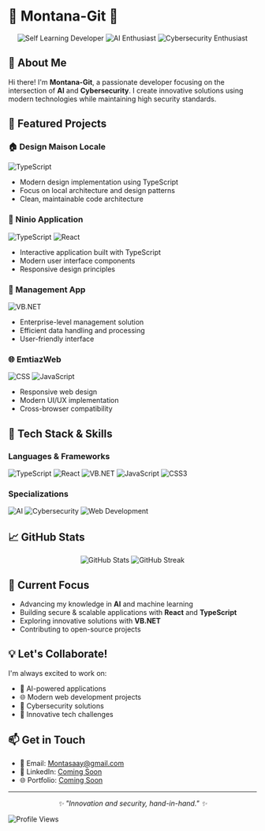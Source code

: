 # 🌟 Montana-Git 🌟  

<div align="center">
  <img src="https://img.shields.io/badge/-Full%20Stack%20Developer-blueviolet?style=for-the-badge" alt="Self Learning Developer"/>
  <img src="https://img.shields.io/badge/-AI%20Enthusiast-FF6F61?style=for-the-badge" alt="AI Enthusiast"/>
  <img src="https://img.shields.io/badge/-Cybersecurity-00897B?style=for-the-badge" alt="Cybersecurity Enthusiast"/>
</div>

## 👋 About Me
Hi there! I'm **Montana-Git**, a passionate developer focusing on the intersection of **AI** and **Cybersecurity**. I create innovative solutions using modern technologies while maintaining high security standards.

## 🎯 Featured Projects

### 🏠 Design Maison Locale
![TypeScript](https://img.shields.io/badge/-TypeScript-007ACC?logo=typescript&logoColor=white&style=flat-square)
- Modern design implementation using TypeScript
- Focus on local architecture and design patterns
- Clean, maintainable code architecture

### 📱 Ninio Application
![TypeScript](https://img.shields.io/badge/-TypeScript-007ACC?logo=typescript&logoColor=white&style=flat-square)
![React](https://img.shields.io/badge/-React-61DAFB?logo=react&logoColor=black&style=flat-square)
- Interactive application built with TypeScript
- Modern user interface components
- Responsive design principles

### 💼 Management App
![VB.NET](https://img.shields.io/badge/-VB.NET-512BD4?logo=.net&logoColor=white&style=flat-square)
- Enterprise-level management solution
- Efficient data handling and processing
- User-friendly interface

### 🌐 EmtiazWeb
![CSS](https://img.shields.io/badge/-CSS-1572B6?logo=css3&logoColor=white&style=flat-square)
![JavaScript](https://img.shields.io/badge/-JavaScript-F7DF1E?logo=javascript&logoColor=black&style=flat-square)
- Responsive web design
- Modern UI/UX implementation
- Cross-browser compatibility

## 🔧 Tech Stack & Skills  
### Languages & Frameworks
![TypeScript](https://img.shields.io/badge/-TypeScript-007ACC?logo=typescript&logoColor=white&style=for-the-badge)
![React](https://img.shields.io/badge/-React-61DAFB?logo=react&logoColor=black&style=for-the-badge)
![VB.NET](https://img.shields.io/badge/-VB.NET-512BD4?logo=.net&logoColor=white&style=for-the-badge)
![JavaScript](https://img.shields.io/badge/-JavaScript-F7DF1E?logo=javascript&logoColor=black&style=for-the-badge)
![CSS3](https://img.shields.io/badge/-CSS3-1572B6?logo=css3&logoColor=white&style=for-the-badge)

### Specializations
![AI](https://img.shields.io/badge/-Artificial%20Intelligence-FF6F61?style=for-the-badge)
![Cybersecurity](https://img.shields.io/badge/-Cybersecurity-00897B?style=for-the-badge)
![Web Development](https://img.shields.io/badge/-Web%20Development-3498DB?style=for-the-badge)

## 📈 GitHub Stats

<div align="center">
  <img src="https://github-readme-stats.vercel.app/api?username=Montana-Git&show_icons=true&theme=radical" alt="GitHub Stats" />
  <img src="https://github-readme-streak-stats.herokuapp.com/?user=Montana-Git&theme=radical" alt="GitHub Streak" />
</div>

## 🌱 Current Focus
- Advancing my knowledge in **AI** and machine learning
- Building secure & scalable applications with **React** and **TypeScript**
- Exploring innovative solutions with **VB.NET**
- Contributing to open-source projects

## 💡 Let's Collaborate!
I'm always excited to work on:
- 🤖 AI-powered applications
- 🌐 Modern web development projects
- 🔐 Cybersecurity solutions
- 🚀 Innovative tech challenges

## 📫 Get in Touch 
- 📧 Email: [Montasaay@gmail.com](mailto:Montasaay@gmail.com)
- 💼 LinkedIn: [Coming Soon]()
- 🌐 Portfolio: [Coming Soon]()

---

<div align="center">
  <i>✨ "Innovation and security, hand-in-hand." ✨</i>
</div>

![Profile Views](https://komarev.com/ghpvc/?username=Montana-Git&color=blueviolet)
